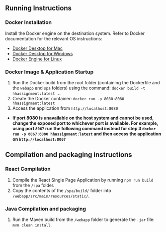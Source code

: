 ## Running Instructions

### Docker Installation
Install the Docker engine on the destination system. Refer to Docker documentation for the relevant OS instructions:
* [Docker Desktop for Mac](https://docs.docker.com/docker-for-mac/install/)
* [Docker Desktop for Windows](https://docs.docker.com/docker-for-windows/install/)
* [Docker Engine for Linux](https://docs.docker.com/engine/install/)

### Docker Image & Application Startup
1. Run the Docker build from the root folder (containing the Dockerfile and the `webapp` and `spa` folders) using the command: `docker build -t hhassignment:latest .`.
3. Create the Docker container: `docker run -p 8080:8080 hhassignment:latest`
4. Access the application from `http://localhost:8080`

* **If port 8080 is unavailable on the host system and cannot be used, change the exposed port to whichever port is available. For example, using port `8067` run the following command instead for step 3  `docker run -p 8067:8080 hhassignment:latest` and then access the application on `http://localhost:8067`**

## Compilation and packaging instructions

### React Compilation 
1. Compile the React Single Page Application by running `npm run build` from the `/spa` folder.
2. Copy the contents of the `/spa/build/` folder into `/webapp/src/main/resources/static/`.

### Java Compilation and packaging 
1. Run the Maven build from the `/webapp` folder to generate the `.jar` file: `mvn clean install`.

